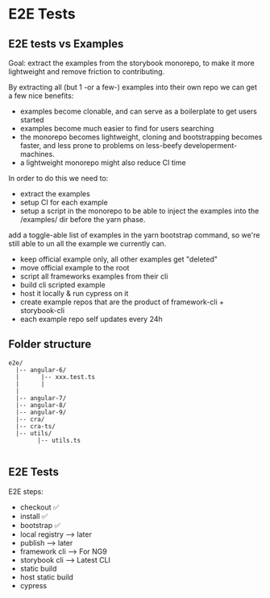 # E2E Tests

## E2E tests vs Examples

Goal: extract the examples from the storybook monorepo, to make it more lightweight and remove friction to contributing.

By extracting all (but 1 -or a few-) examples into their own repo we can get a few nice benefits:
 - examples become clonable, and can serve as a boilerplate to get users started
 - examples become much easier to find for users searching
 - the monorepo becomes lightweight, cloning and bootstrapping becomes faster, and less prone to problems on less-beefy developerment-machines.
 - a lightweight monorepo might also reduce CI time

In order to do this we need to:

 - extract the examples
 - setup CI for each example
 - setup a script in the monorepo to be able to inject the examples into the /examples/ dir before the yarn phase.
 
add a toggle-able list of examples in the yarn bootstrap command, so we're still able to un all the example we currently can.
- keep official example only, all other examples get "deleted"
- move official example to the root
- script all frameworks examples from their cli
- build cli scripted example
- host it locally & run cypress on it
- create example repos that are the product of framework-cli + storybook-cli
- each example repo self updates every 24h

## Folder structure

```
e2e/
  |-- angular-6/  
  |      |-- xxx.test.ts
  |      |
  |      
  |-- angular-7/  
  |-- angular-8/  
  |-- angular-9/  
  |-- cra/  
  |-- cra-ts/
  |-- utils/
        |-- utils.ts
  
```

## E2E Tests

E2E steps:

- checkout ✅
- install ✅
- bootstrap ✅
- local registry --> later
- publish --> later
- framework cli --> For NG9
- storybook cli --> Latest CLI
- static build
- host static build
- cypress
